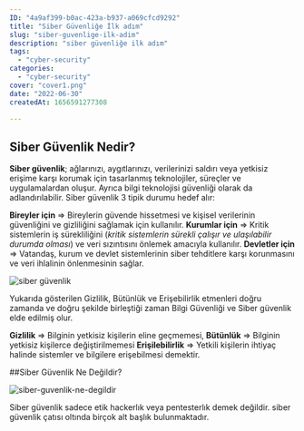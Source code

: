 ```yaml
---
ID: "4a9af399-b0ac-423a-b937-a069cfcd9292"
title: "Siber Güvenliğe İlk adım"
slug: "siber-guvenlige-ilk-adim"
description: "siber güvenliğe ilk adım"
tags:
  - "cyber-security"
categories:
  - "cyber-security"
cover: "cover1.png"
date: "2022-06-30"
createdAt: 1656591277308

---
```

## Siber Güvenlik Nedir?

**Siber güvenlik**; ağlarınızı, aygıtlarınızı, verilerinizi saldırı veya yetkisiz erişime karşı korumak için tasarlanmış teknolojiler, süreçler ve uygulamalardan oluşur. Ayrıca bilgi teknolojisi güvenliği olarak da adlandırılabilir. Siber güvenlik 3 tipik durumu hedef alır:

**Bireyler için** ⇒ Bireylerin güvende hissetmesi ve kişisel verilerinin güvenliğini ve gizliliğini sağlamak için kullanılır.
**Kurumlar için** ⇒ Kritik sistemlerin iş sürekliliğini (*kritik sistemlerin sürekli çalışır ve ulaşılabilir durumda olması*) ve veri sızıntısını önlemek amacıyla kullanılır. 
**Devletler için** ⇒ Vatandaş, kurum ve devlet sistemlerinin siber tehditlere karşı korunmasını ve veri ihlalinin önlenmesinin sağlar. 


![siber güvenlik](https://skorskyfiles.blob.core.windows.net/$web/articles/siber%20g%C3%BCvenlik/siber%20g%C3%BCvenlik.jpg)

Yukarıda gösterilen Gizlilik, Bütünlük ve Erişebilirlik etmenleri doğru zamanda ve doğru şekilde birleştiği zaman Bilgi Güvenliği ve Siber güvenlik elde edilmiş olur.

**Gizlilik** ⇒ Bilginin yetkisiz kişilerin eline geçmemesi,
**Bütünlük** ⇒ Bilginin yetkisiz kişilerce değiştirilmemesi
**Erişilebilirlik** ⇒ Yetkili kişilerin ihtiyaç halinde sistemler ve bilgilere erişebilmesi demektir.

##Siber Güvenlik Ne Değildir?

![siber-guvenlik-ne-degildir](https://skorskyfiles.blob.core.windows.net/$web/articles/siber%20g%C3%BCvenlik/siber-guvenlik-ne-degildir.png)

Siber güvenlik sadece etik hackerlık veya pentesterlık demek değildir. siber güvenlik çatısı oltında birçok alt başlık bulunmaktadır. 